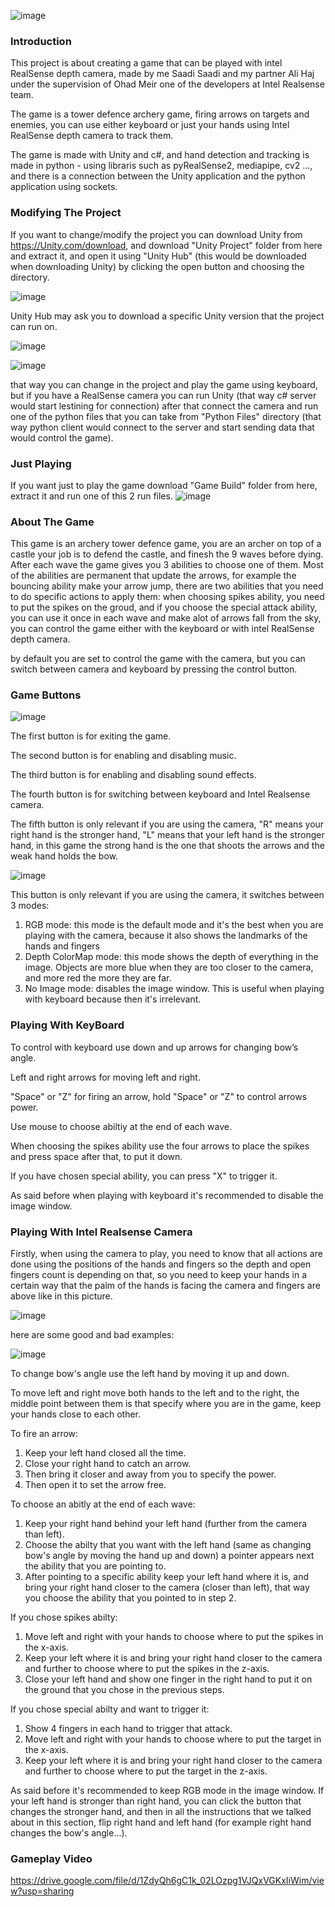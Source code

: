 ![image](https://github.com/saadisaadi1/Handshot-Tower-Defence/assets/50622237/48de47e6-1e2d-4d99-a8f2-e748f087275e)


### **Introduction**
This project is about creating a game that can be played with intel RealSense depth camera, made by me Saadi Saadi and my partner Ali Haj under the supervision of Ohad Meir one of the developers at Intel Realsense team.

The game is a tower defence archery game, firing arrows on targets and enemies, you can use either keyboard or just your hands using Intel RealSense depth camera to track them.

The game is made with Unity and c#, and hand detection and tracking is made in python - using libraris such as pyRealSense2, mediapipe, cv2 ..., and there is a connection between the Unity application and the python application using sockets.


### **Modifying The Project** 
If you want to change/modify the project you can download Unity from https://Unity.com/download, and download "Unity Project" folder from here and extract it, and open it using "Unity Hub" (this would be downloaded when downloading Unity) by clicking the open button and choosing the directory.

![image](https://github.com/saadisaadi1/Handshot-Tower-Defence/assets/50622237/fc688c29-69e3-4e5c-9398-76eb923d7bb1)

Unity Hub may ask you to download a specific Unity version that the project can run on.

![image](https://github.com/saadisaadi1/Handshot-Tower-Defence/assets/50622237/4cd862a5-173c-486c-a5cf-dea98bc7147a)

![image](https://github.com/saadisaadi1/Handshot-Tower-Defence/assets/50622237/434aa2da-c3a2-4dbe-be56-0ee58a7fdbbf)

that way you can change in the project and play the game using keyboard, but if you have a RealSense camera you can run Unity (that way c# server would start lestining for connection) after that connect the camera and run one of the python files that you can take from "Python Files" directory (that way python client would connect to the server and start sending data that would control the game).


### **Just Playing** 
If you want just to play the game download "Game Build" folder from here, extract it and run one of this 2 run files.
![image](https://github.com/saadisaadi1/Handshot-Tower-Defence/assets/50622237/4c803abb-cbcc-48e9-b59d-8836fb2366e9)


### **About The Game**
This game is an archery tower defence game, you are an archer on top of a castle your job is to defend the castle, and finesh the 9 waves before dying. After each wave the game gives you 3 abilities to choose one of them. Most of the abilities are permanent that update the arrows, for example the bouncing ability make your arrow jump, there are two abilities that you need to do specific actions to apply them: when choosing spikes ability, you need to put the spikes on the groud, and if you choose the special attack ability, you can use it once in each wave and make alot of arrows fall from the sky, you can control the game either with the keyboard or with intel RealSense depth camera.

by default you are set to control  the game with the camera, but you can switch between camera and keyboard by pressing the control button.


### **Game Buttons**
![image](https://github.com/saadisaadi1/Handshot-Tower-Defence/assets/50622237/380b1fdf-2897-47bb-a5eb-05ed4948c55c)

The first button is for exiting the game.

The second button is for enabling and disabling music.

The third button is for enabling and disabling sound effects.

The fourth button is for switching between keyboard and Intel Realsense camera.

The fifth button is only relevant if you are using the camera, "R" means your right hand is the stronger hand, "L" means that your left hand is the stronger hand, in this game the strong hand is the one that shoots the arrows and the weak hand holds the bow.

![image](https://github.com/saadisaadi1/Handshot-Tower-Defence/assets/50622237/9e14faca-d74d-41b8-8011-bd27b38a6140)

This button is only relevant if you are using the camera, it switches between 3 modes:
1) RGB mode: this mode is the default mode and it's the best when you are playing with the camera, because it also shows the landmarks of the hands and fingers
2) Depth ColorMap mode: this mode shows the depth of everything in the image. Objects are more blue when they are too closer to the camera, and more red the more they are far.
3) No Image mode: disables the image window. This is useful when playing with keyboard because then it's irrelevant.

   
### **Playing With KeyBoard**
To control with keyboard use down and up arrows for changing bow’s angle.

Left and right arrows for moving left and right.

"Space" or "Z" for firing an arrow, hold "Space" or "Z" to control arrows power.

Use mouse to choose abiltiy at the end of each wave.

When choosing the spikes ability use the four arrows to place the spikes and press space after that, to put it down.

If you have chosen special ability, you can press "X" to trigger it.

As said before when playing with keyboard it's recommended to disable the image window.


### **Playing With Intel Realsense Camera**

Firstly, when using the camera to play, you need to know that all actions are done using the positions of the hands and fingers so the depth and open fingers count is depending on that, so you need to keep your hands in a certain way that the palm of the hands is facing the camera and fingers are above like in this picture.

![image](https://github.com/saadisaadi1/Handshot-Tower-Defence/assets/50622237/21e0ace8-71a9-42c1-bc62-3cb2dfcf3b47)

here are some good and bad examples:

![image](https://github.com/saadisaadi1/Handshot-Tower-Defence/assets/50622237/c3afb857-a599-4927-94f2-1818c14a03b5)

To change bow's angle use the left hand by moving it up and down.

To move left and right move both hands to the left and to the right, the middle point between them is that specify where you are in the game, keep your hands close to each other.

To fire an arrow: 
1) Keep your left hand closed all the time.
2) Close your right hand to catch an arrow.
3) Then bring it closer and away from you to specify the power.
4) Then open it to set the arrow free.
   
To choose an abitly at the end of each wave:
1) Keep your right hand behind your left hand (further from the camera than left).
2) Choose the abilty that you want with the left hand (same as changing bow's angle by moving the hand up and down) a pointer appears next the ability that you are pointing to.
3) After pointing to a specific ability keep your left hand where it is, and bring your right hand closer to the camera (closer than left), that way you choose the ability that you pointed to in step 2.
   
If you chose spikes abilty:
1) Move left and right with your hands to choose where to put the spikes in the x-axis.
2) Keep your left where it is and bring your right hand closer to the camera and further to choose where to put the spikes in the z-axis.
3) Close your left hand and show one finger in the right hand to put it on the ground that you chose in the previous steps.

If you chose special abilty and want to trigger it:
1) Show 4 fingers in each hand to trigger that attack.
2) Move left and right with your hands to choose where to put the target in the x-axis.
3) Keep your left where it is and bring your right hand closer to the camera and further to choose where to put the target in the z-axis.

As said before it's recommended to keep RGB mode in the image window.
If your left hand is stronger than right hand, you can click the button that changes the stronger hand, and then in all the instructions that we talked about in this section, flip right hand and left hand (for example right hand changes the bow's angle...).


### **Gameplay Video**
https://drive.google.com/file/d/1ZdyQh6gC1k_02LOzpg1VJQxVGKxIiWim/view?usp=sharing
